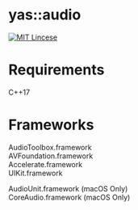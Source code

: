 yas::audio
==============
[![MIT Lincese](http://img.shields.io/badge/license-MIT-blue.svg?style=flat)](LICENSE)

Requirements
==============
C++17

Frameworks
==============
AudioToolbox.framework  
AVFoundation.framework  
Accelerate.framework  
UIKit.framework  

AudioUnit.framework (macOS Only)  
CoreAudio.framework (macOS Only)
